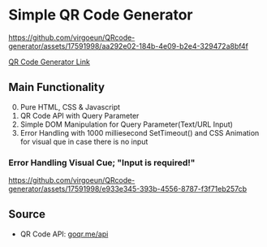 # Simple QR Code Generator


https://github.com/virgoeun/QRcode-generator/assets/17591998/aa292e02-184b-4e09-b2e4-329472a8bf4f

[QR Code Generator Link]()

## Main Functionality
0. Pure HTML, CSS & Javascript 
1. QR Code API with Query Parameter
2. Simple DOM Manipulation for Query Parameter(Text/URL Input)
3. Error Handling with 1000 milliesecond SetTimeout() and CSS Animation for visual que in case there is no input 

### Error Handling Visual Cue; "Input is required!"


https://github.com/virgoeun/QRcode-generator/assets/17591998/e933e345-393b-4556-8787-f3f71eb257cb



## Source
- QR Code API: [goqr.me/api](https://goqr.me/api/)


